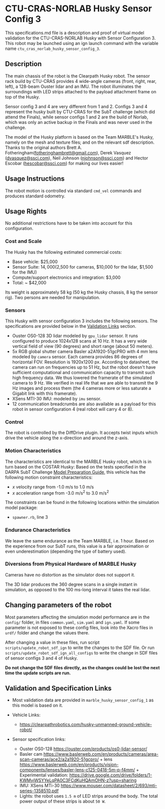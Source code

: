 <!---This is a Markdown description of a robot model submitted for inclusion in the DARPA Subterranean Challenge Technology Repository -->

# CTU-CRAS-NORLAB Husky Sensor Config 3
This specifications.md file is a description and proof of virtual model validation for the CTU-CRAS-NORLAB Husky with Sensor Configuration 3. 
This robot may be launched using an ign launch command with the variable name `ctu_cras_norlab_husky_sensor_config_3`.

## Description
The main chassis of the robot is the Clearpath Husky robot. 
The sensor rack build by CTU-CRAS provides 4 wide-angle cameras (front, right, rear, left), a 128-beam Ouster lidar and an IMU. 
The robot illuminates the surroundings with LED strips attached to the payload attachment frame on top of the Husky.

Sensor config 3 and 4 are very different from 1 and 2. Configs 3 and 4 represent the husky built by CTU-CRAS for the SubT challenge (which did attend the Finals), while sensor configs 1 and 2 are the build of Norlab, which was only an active backup in the Finals and was never used in the challenge.

The model of the Husky platform is based on the Team MARBLE's Husky, namely on the mesh and texture files; and on the relevant sdf description.
Thanks to the original authors Brett A. Fotheringham(fotheringhambrett@gmail.com), Derek Vasquez (dvasquez@ssci.com), 
Neil Johnson (njohnson@ssci.com) and Hector Escobar (hescobar@ssci.com) for making our lives easier!

## Usage Instructions
The robot motion is controlled via standard `cmd_vel` commands and produces standard odometry.

## Usage Rights
No additional restrictions have to be taken into account for this configuration.

### Cost and Scale
The Husky has the following estimated commercial costs:
* Base vehicle: $25,000
* Sensor Suite: $14,000 ($2,500 for cameras, $10,000 for the lidar, $1,500 for the IMU) 
* Compute/support electronics and integration: $3,000
* Total: ~ $42,000

Its weight is approximately 58 kg (50 kg the Husky chassis, 8 kg the sensor rig). Two persons are needed for manipulation.

### Sensors
This Husky with sensor configuration 3 includes the following sensors. The specifications are provided below in the [Validation Links](#validation_links) section.

* Ouster OS0-128 3D lidar modeled by `gpu_lidar` sensor. It runs configured to produce 1024x128 scans at 10 Hz. It has a very wide vertical field of view (90 degrees) and short range (about 50 meters).
* 5x RGB global shutter camera Basler a2A1920-51gcPRO with 4 mm lens modeled by `camera` sensor. Each camera provides 86 degrees of horizontal FOV. Resolution is 1920x1200 px. According to datasheet, the camera can run on frequencies up to 51 Hz, but the robot doesn't have sufficient computational and communication capacity to transmit such high frequency data. We thus lowered the framerate of the simulated camera to 9 Hz. We verified in real life that we are able to transmit the 9 Hz images and process them (the 4 cameras more or less saturate a Gigabit link with this framerate).
* XSens MTI-30 IMU: modeled by `imu` sensor.
* 12 communication breadcrumbs are also available as a payload for this robot in sensor configuration 4 (real robot will carry 4 or 8).

### Control
The robot is controlled by the DiffDrive plugin. It accepts twist inputs which drive the vehicle along the x-direction and around the z-axis.  

### Motion Characteristics
The characteristics are identical to the MARBLE Husky robot, which is in turn based on the COSTAR Husky:
Based on the tests specified in the DARPA SubT Challenge [Model Preparation Guide](https://subtchallenge.com/resources/Simulation_Model_Preparation_Guide.pdf), this vehicle has the following motion constraint characteristics:

* _x_ velocity range from -1.0 m/s to 1.0 m/s
* _x_ acceleration range from -3.0 m/s<sup>2</sup> to 3.0 m/s<sup>2</sup>

The constraints can be found in the following locations within the simulation model package:

* `spawner.rb`, line 3

### Endurance Characteristics
We leave the same endurance as the Team MARBLE, i.e. 1 hour. 
Based on the experience from our SubT runs, this value is a fair approximation or even underestimation (depending the type of battery used).

### Diversions from Physical Hardware of MARBLE Husky
Cameras have no distortion as the simulator does not support it.

The 3D lidar produces the 360 degree scans in a single instant in simulation, as opposed to the 100 ms-long interval it takes the real lidar.

## Changing parameters of the robot

Most parameters affecting the simulation model performance are in the `config/` folder, in files `common.yaml`, `sim.yaml` and `ign.yaml`. If some parameter is not exposed to these config files, look into the Xacro files in `urdf/` folder and change the values there.

After changing a value in these files, run script `scripts/update_robot_sdf_ign` to write the changes to the SDF file. Or run `scripts/update_robot_sdf_ign_all_configs` to write the change in SDF files of sensor configs 3 and 4 of Husky.

__Do not change the SDF files directly, as the changes could be lost the next time the update scripts are run.__


## Validation and Specification Links
* Most validation data are provided in `marble_husky_sensor_config_1` as this model is based on it.

* Vehicle Links:
  * https://clearpathrobotics.com/husky-unmanned-ground-vehicle-robot/

* Sensor specification links:
  * Ouster OS0-128 https://ouster.com/products/os0-lidar-sensor/
  * Basler cam https://www.baslerweb.com/en/products/cameras/area-scan-cameras/ace2/a2a1920-51gcpro/ + lens https://www.baslerweb.com/en/products/vision-components/lenses/basler-lens-c125-0418-5m-p-f4mm/ + Experimental validation: https://drive.google.com/drive/folders/1-KWMvjWSYYeLqPA0C3FCdKuHQAmOHN-z?usp=sharing
  * IMU: XSens MTi-30 https://www.mouser.com/datasheet/2/693/mti-series-1358510.pdf
  * Lights: the robot uses `1.5 m` of LED strips around the body. The total power output of these strips is about `50 W`.
